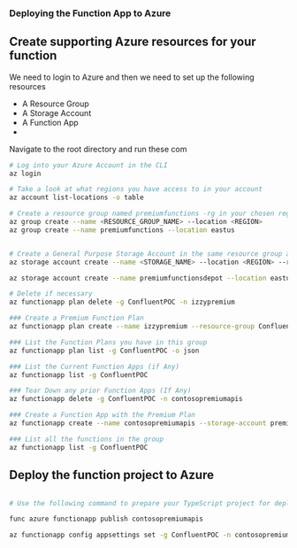 ### Deploying the Function App to Azure

## Create supporting Azure resources for your function

We need to login to Azure and then we need to set up the following resources
- A Resource Group
- A Storage Account
- A Function App
-
Navigate to the root directory and run these com

````bash
# Log into your Azure Account in the CLI
az login

# Take a look at what regions you have access to in your account
az account list-locations -o table

# Create a resource group named premiumfunctions -rg in your chosen region
az group create --name <RESOURCE_GROUP_NAME> --location <REGION>
az group create --name premiumfunctions --location eastus


# Create a General Purpose Storage Account in the same resource group and region
az storage account create --name <STORAGE_NAME> --location <REGION> --resource-group <RESOURCE_GROUP_NAME> --sku Standard_LRS

az storage account create --name premiumfunctionsdepot --location eastus --resource-group ConfluentPOC --sku Standard_LRS

# Delete if necessary
az functionapp plan delete -g ConfluentPOC -n izzypremium

### Create a Premium Function Plan
az functionapp plan create --name izzypremium --resource-group ConfluentPOC --location eastus --sku EP1 --is-linux 

### List the Function Plans you have in this group
az functionapp plan list -g ConfluentPOC -o json

### List the Current Function Apps (if Any)
az functionapp list -g ConfluentPOC

### Tear Down any prior Function Apps (If Any)
az functionapp delete -g ConfluentPOC -n contosopremiumapis

### Create a Function App with the Premium Plan
az functionapp create --name contosopremiumapis --storage-account premiumfunctionsdepot --plan izzypremium --resource-group ConfluentPOC --os-type linux --runtime python --runtime-version 3.11 --functions-version 4

### List all the functions in the group
az functionapp list -g ConfluentPOC
````

## Deploy the function project to Azure

````bash

# Use the following command to prepare your TypeScript project for deployment:

func azure functionapp publish contosopremiumapis

az functionapp config appsettings set -g ConfluentPOC -n contosopremiumapis --settings FUNCTIONS_WORKER_RUNTIME=python @appsettings.json

````
